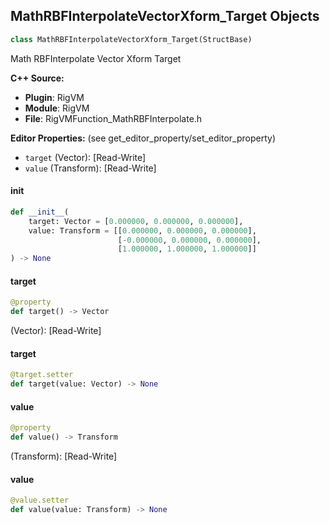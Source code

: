 ## MathRBFInterpolateVectorXform_Target Objects

```python
class MathRBFInterpolateVectorXform_Target(StructBase)
```

Math RBFInterpolate Vector Xform Target

**C++ Source:**

- **Plugin**: RigVM
- **Module**: RigVM
- **File**: RigVMFunction_MathRBFInterpolate.h

**Editor Properties:** (see get_editor_property/set_editor_property)

- ``target`` (Vector):  [Read-Write]
- ``value`` (Transform):  [Read-Write]

<a id="unreal.MathRBFInterpolateVectorXform_Target.__init__"></a>

#### __init__

```python
def __init__(
    target: Vector = [0.000000, 0.000000, 0.000000],
    value: Transform = [[0.000000, 0.000000, 0.000000],
                        [-0.000000, 0.000000, 0.000000],
                        [1.000000, 1.000000, 1.000000]]
) -> None
```

<a id="unreal.MathRBFInterpolateVectorXform_Target.target"></a>

#### target

```python
@property
def target() -> Vector
```

(Vector):  [Read-Write]

<a id="unreal.MathRBFInterpolateVectorXform_Target.target"></a>

#### target

```python
@target.setter
def target(value: Vector) -> None
```

<a id="unreal.MathRBFInterpolateVectorXform_Target.value"></a>

#### value

```python
@property
def value() -> Transform
```

(Transform):  [Read-Write]

<a id="unreal.MathRBFInterpolateVectorXform_Target.value"></a>

#### value

```python
@value.setter
def value(value: Transform) -> None
```

<a id="unreal.RigVMFunction_MathRBFInterpolateVectorXform"></a>